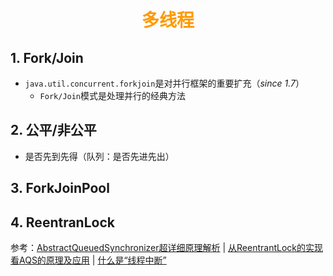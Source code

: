 # <div style="text-align:center;color:#FF9900">多线程</div>

## 1. Fork/Join

* `java.util.concurrent.forkjoin`是对并行框架的重要扩充（*since 1.7*）
  * `Fork/Join`模式是处理并行的经典方法

## 2. 公平/非公平

* 是否先到先得（队列：是否先进先出）



## 3. ForkJoinPool

## 4. ReentranLock
参考：[AbstractQueuedSynchronizer超详细原理解析] | [从ReentrantLock的实现看AQS的原理及应用] | [什么是“线程中断”][中断线程]



[AbstractQueuedSynchronizer超详细原理解析]:https://mp.weixin.qq.com/s?__biz=Mzg2NjE5NDQyOA==&mid=2247483778&amp;idx=1&amp;sn=1217b9ee2ac616678693db2c18db7bf6&source=41#wechat_redirect
[从ReentrantLock的实现看AQS的原理及应用]:https://tech.meituan.com/2019/12/05/aqs-theory-and-apply.html "未看完"
[中断线程]:https://www.liaoxuefeng.com/wiki/1252599548343744/1306580767211554
